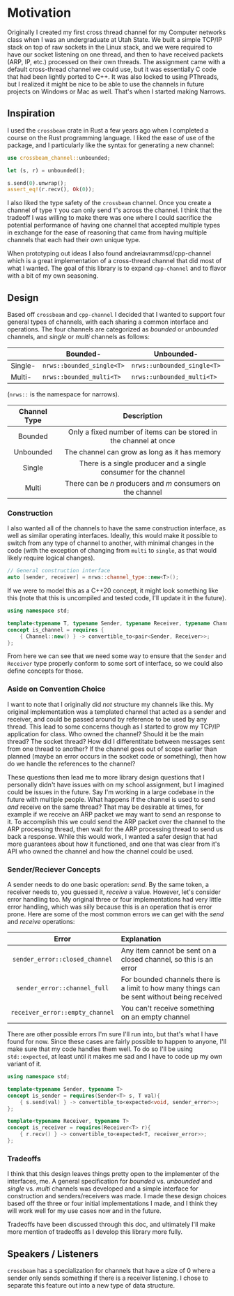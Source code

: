 # Motivation

Originally I created my first cross thread channel for my Computer networks class when I was
an undergraduate at Utah State. We built a simple TCP/IP stack on top of raw sockets in the
Linux stack, and we were required to have our socket listening on one thread, and then to
have received packets (ARP, IP, etc.) processed on their own threads. The assignment came
with a default cross-thread channel we could use, but it was essentially C code that had been
lightly ported to C++. It was also locked to using PThreads, but I realized it might be nice to
be able to use the channels in future projects on Windows or Mac as well. That's when I
started making Narrows.

## Inspiration

I used the `crossbeam` crate in Rust a few years ago when I completed a course on the Rust
programming language. I liked the ease of use of the package, and I particularly like the
syntax for generating a new channel:

```rust
use crossbeam_channel::unbounded;

let (s, r) = unbounded();

s.send(0).unwrap();
assert_eq!(r.recv(), Ok(0));
```

I also liked the type safety of the `crossbeam` channel. Once you create a channel of type `T` you can only
send `T`'s across the channel. I think that the tradeoff I was willing to make there was one where
I could sacrifice the potential performance of having one channel that accepted multiple types in
exchange for the ease of reasoning that came from having multiple channels that each had their own
unique type.

When prototyping out ideas I also found andreiavrammsd/cpp-channel which is a great implementation
of a cross-thread channel that did most of what I wanted. The goal of this library is to expand
`cpp-channel` and to flavor with a bit of my own seasoning.

## Design

Based off `crossbeam` and `cpp-channel` I decided that I wanted to support four general types of
channels, with each sharing a common interface and operations. The four channels are categorized
as *bounded* or *unbounded* channels, and *single* or *multi* channels as follows:

|         | Bounded-      | Unbounded-    |
|---------| ------------- | ------------- |
| Single- | `nrws::bounded_single<T>`  | `nrws::unbounded_single<T>`  |
| Multi-  | `nrws::bounded_multi<T>`  | `nrws::unbounded_multi<T>`  |

(`nrws::` is the namespace for narrows).

| Channel Type | Description |
|    :---:     |    :---:    |
| Bounded | Only a fixed number of items can be stored in the channel at once |
| Unbounded | The channel can grow as long as it has memory |
| Single | There is a single producer and a single consumer for the channel |
| Multi | There can be $n$ producers and $m$ consumers on the channel |

### Construction

I also wanted all of the channels to have the same construction interface, as well as similar
operating interfaces. Ideally, this would make it possible to switch from any type of channel
to another, with minimal changes in the code (with the exception of changing from `multi` to
`single`, as that would likely require logical changes).

```cpp
// General construction interface
auto [sender, receiver] = nrws::channel_type::new<T>();
```

If we were to model this as a C++20 concept, it might look something like this (note that this
is uncompiled and tested code, I'll update it in the future).

```cpp
using namespace std;

template<typename T, typename Sender, typename Receiver, typename Channel>
concept is_channel = requires {
    { Channel::new() } -> convertible_to<pair<Sender, Receiver>>;
};
```

From here we can see that we need some way to ensure that the `Sender` and `Receiver` type
properly conform to some sort of interface, so we could also define concepts for those.

### Aside on Convention Choice

I want to note that I originally did *not* structure my channels like this. My original
implementation was a templated channel that acted as a sender and receiver, and could be
passed around by reference to be used by any thread. This lead to some concerns though as I
started to grow my TCP/IP application for class. Who owned the channel? Should it be the
main thread? The socket thread? How did I differentitate between messages sent from one
thread to another? If the channel goes out of scope earlier than planned (maybe an error
occurs in the socket code or something), then how do we handle the references to the channel?

These questions then lead me to more library design questions that I personally didn't
have issues with on my school assignment, but I imagined could be issues in the future. Say
I'm working in a large codebase in the future with multiple people. What happens if the channel
is used to send *and* receive on the same thread? That may be desirable at times, for example
if we receive an ARP packet we may want to send an response to it. To accomplish this we could
send the ARP packet over the channel to the ARP processing thread, then wait for the ARP
processing thread to send us back a response. While this would work, I wanted a safer design
that had more guarantees about how it functioned, and one that was clear from it's API who
owned the channel and how the channel could be used.

### Sender/Reciever Concepts

A sender needs to do one basic operation: *send*. By the same token, a receiver needs to, you
guessed it, *receive* a value. However, let's consider error handling too. My original three
or four implementations had very little error handling, which was silly because this is an
operation that is error prone. Here are some of the most common errors we can get with the
*send* and *receive* operations:

| Error | Explanation |
| :---: | :---- |
| `sender_error::closed_channel` | Any item cannot be sent on a closed channel, so this is an error |
| `sender_error::channel_full` | For bounded channels there is a limit to how many things can be sent without being received |
| `receiver_error::empty_channel` | You can't receive something on an empty channel

There are other possible errors I'm sure I'll run into, but that's what I have found for
now. Since these cases are fairly possible to happen to anyone, I'll make sure that my code
handles them well. To do so I'll be using `std::expected`, at least until it makes me sad and
I have to code up my own variant of it.

```cpp
using namespace std;

template<typename Sender, typename T>
concept is_sender = requires(Sender<T> s, T val){
    { s.send(val) } -> convertible_to<expected<void, sender_error>>;
};

template<typename Receiver, typename T>
concept is_receiver = requires(Receiver<T> r){
    { r.recv() } -> convertible_to<expected<T, receiver_error>>;
};
```

### Tradeoffs

I think that this design leaves things pretty open to the implementer of the interfaces, me. A
general specification for *bounded* vs. *unbounded* and *single* vs. *multi* channels was
developed and a simple interface for construction and senders/receivers was made. I made these
design choices based off the three or four initial implementations I made, and I think they
will work well for my use cases now and in the future.

Tradeoffs have been discussed through this doc, and ultimately I'll make more mention of
tradeoffs as I develop this library more fully.

## Speakers / Listeners

`crossbeam` has a specialization for channels that have a size of 0 where a sender only sends
something if there is a receiver listening. I chose to separate this feature out into a new
type of data structure.
